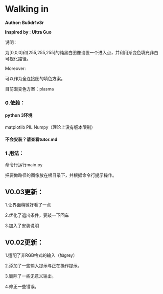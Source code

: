 # Walking in

**Author: Bu5dr1v3r**

**Inspired by : Ultra Guo**

说明：

为[0,0,0]和[255,255,255]的纯黑白图像设置一个进入点，并利用渐变色填充非白可视化路径。

Moreover:

可以作为全连接图的填色方案。

目前渐变色方案：plasma

### 0.依赖：

#### python 3环境

matplotlib  PIL  Numpy（理论上没有版本限制）

#### 不会安装？请查看tutor.md
[安装python3与依赖教程]: tutor.md	"tutorial"

### 1.用法：

命令行运行main.py

把要做路径的图像放在根目录下，并根据命令行提示操作。

## V0.03更新：

1.让界面稍微好看了一点

2.优化了退出条件，要敲一下回车

3.加入了安装说明

## V0.02更新：

1.适配了非RGB格式的输入（如grey）

2.添加了一些输入提示与正在操作提示。

3.删除了一些无意义输出。

4.修正一些错误。